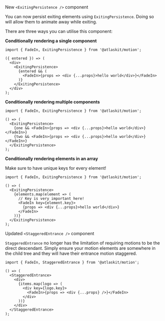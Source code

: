 New `<ExitingPersistence />` component

You can now persist exiting elements using `ExitingPersistence`.
Doing so will allow them to animate away while exiting.

There are three ways you can utilise this component:

**Conditionally rendering a single component**

```
import { FadeIn, ExitingPersistence } from '@atlaskit/motion';

({ entered }) => (
  <div>
    <ExitingPersistence>
      {entered && (
        <FadeIn>{props => <div {...props}>hello world</div>}</FadeIn>
      )}
    </ExitingPersistence>
  </div>
);
```

**Conditionally rendering multiple components**

```
import { FadeIn, ExitingPersistence } from '@atlaskit/motion';

() => (
  <ExitingPersistence>
    {one && <FadeIn>{props => <div {...props}>hello world</div>}</FadeIn>}
    {two && <FadeIn>{props => <div {...props}>hello world</div>}</FadeIn>}
  </ExitingPersistence>
);
```

**Conditionally rendering elements in an array**

Make sure to have unique keys for every element!

```
import { FadeIn, ExitingPersistence } from '@atlaskit/motion';

() => (
  <ExitingPersistence>
    {elements.map(element => (
      // Key is very important here!
      <FadeIn key={element.key}>
        {props => <div {...props}>hello world</div>}
      </FadeIn>
    ))}
  </ExitingPersistence>
);
```

Updated `<StaggeredEntrance />` component

`StaggeredEntrance` no longer has the limitation of requiring motions to be the direct descendant.
Simply ensure your motion elements are somewhere in the child tree and they will have their entrance motion staggered.

```
import { FadeIn, StaggeredEntrance } from '@atlaskit/motion';

() => (
  <StaggeredEntrance>
    <div>
      {items.map(logo => (
        <div key={logo.key}>
          <FadeIn>{props => <div {...props} />}</FadeIn>
        </div>
      ))}
    </div>
  </StaggeredEntrance>
);
```
